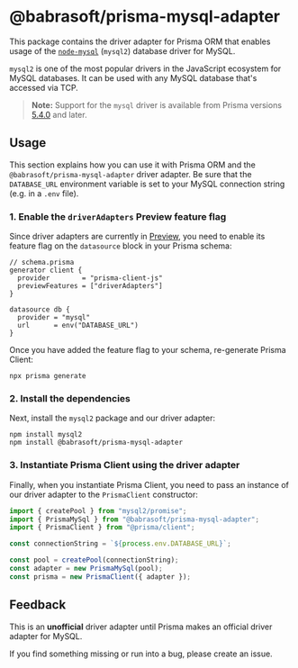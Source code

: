 # @babrasoft/prisma-mysql-adapter

This package contains the driver adapter for Prisma ORM that enables usage of the [`node-mysql`](https://sidorares.github.io/node-mysql2/) (`mysql2`) database driver for MySQL.

`mysql2` is one of the most popular drivers in the JavaScript ecosystem for MySQL databases. It can be used with any MySQL database that's accessed via TCP.

> **Note:** Support for the `mysql` driver is available from Prisma versions [5.4.0](https://github.com/prisma/prisma/releases/tag/5.4.0) and later.

## Usage

This section explains how you can use it with Prisma ORM and the `@babrasoft/prisma-mysql-adapter` driver adapter. Be sure that the `DATABASE_URL` environment variable is set to your MySQL connection string (e.g. in a `.env` file).

### 1. Enable the `driverAdapters` Preview feature flag

Since driver adapters are currently in [Preview](https://www.prisma.io/docs/orm/more/releases#preview), you need to enable its feature flag on the `datasource` block in your Prisma schema:

```prisma
// schema.prisma
generator client {
  provider        = "prisma-client-js"
  previewFeatures = ["driverAdapters"]
}

datasource db {
  provider = "mysql"
  url      = env("DATABASE_URL")
}
```

Once you have added the feature flag to your schema, re-generate Prisma Client:

```
npx prisma generate
```

### 2. Install the dependencies

Next, install the `mysql2` package and our driver adapter:

```
npm install mysql2
npm install @babrasoft/prisma-mysql-adapter
```

### 3. Instantiate Prisma Client using the driver adapter

Finally, when you instantiate Prisma Client, you need to pass an instance of our driver adapter to the `PrismaClient` constructor:

```ts
import { createPool } from "mysql2/promise";
import { PrismaMySql } from "@babrasoft/prisma-mysql-adapter";
import { PrismaClient } from "@prisma/client";

const connectionString = `${process.env.DATABASE_URL}`;

const pool = createPool(connectionString);
const adapter = new PrismaMySql(pool);
const prisma = new PrismaClient({ adapter });
```

## Feedback

This is an **unofficial** driver adapter until Prisma makes an official driver adapter for MySQL.

If you find something missing or run into a bug, please create an issue.
